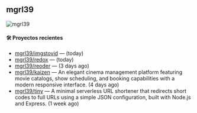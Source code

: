 ## mgrl39 
<p align="left"> <img src="https://komarev.com/ghpvc/?username=mgrbl&label=Profile%20views&color=0e75b6&style=flat" alt="mgrl39" /> </p>












#### 🛠 Proyectos recientes

- [mgrl39/imgstovid](https://github.com/mgrl39/imgstovid) —  (today)
- [mgrl39/redox](https://github.com/mgrl39/redox) —  (today)
- [mgrl39/reoder](https://github.com/mgrl39/reoder) —  (3 days ago)
- [mgrl39/kaizen](https://github.com/mgrl39/kaizen) — An elegant cinema management platform featuring movie catalogs, show scheduling, and booking capabilities with a modern responsive interface. (4 days ago)
- [mgrl39/tiny](https://github.com/mgrl39/tiny) —  A minimal serverless URL shortener that redirects short codes to full URLs using a simple JSON configuration, built with Node.js and Express. (1 week ago)





